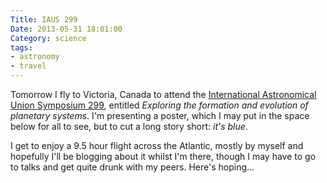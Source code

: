 ```yaml
---
Title: IAUS 299
Date: 2013-05-31 18:01:00
Category: science
tags:
- astronomy
- travel
---
```


Tomorrow I fly to Victoria, Canada to attend the [International Astronomical Union Symposium 299](https://www.di.utoronto.ca/research/iaus-299/), entitled *Exploring the formation and evolution of planetary systems*. I'm presenting a poster, which I may put in the space below for all to see, but to cut a long story short: *it's blue*.

I get to enjoy a 9.5 hour flight across the Atlantic, mostly by myself and hopefully I'll be blogging about it whilst I'm there, though I may have to go to talks and get quite drunk with my peers. Here's hoping...
